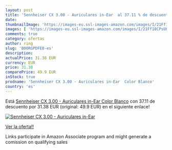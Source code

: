 ```yaml
---
layout: post
title: 'Sennheiser CX 3.00 - Auriculares in-Ear  al 37.11 % de descuento'
date: 
thumbnailImage: 'https://images-eu.ssl-images-amazon.com/images/I/21Ff18CPsUL._SL200_.jpg'
images: [ 'https://images-eu.ssl-images-amazon.com/images/I/21Ff18CPsUL._SL200_.jpg' ]
comments: true
category: ofertas
author: ring
slug: 'B00RGPDFE0-es'
description:
actualPrice: 31.38 EUR
currency: EUR
price: 31.38
comparePrice: 49.9 EUR
inStock: true
prodname: 'Sennheiser CX 3.00 - Auriculares in-Ear  Color Blanco'
country: 'es'
---
```


Está [Sennheiser CX 3.00 - Auriculares in-Ear  Color Blanco](https://www.amazon.es/dp/B00RGPDFE0/?tag=tolees-21) con 37.11 de descuento por 31.38 EUR (original: 49.9 EUR) en el siguiente enlace!

[![Sennheiser CX 3.00 - Auriculares in-Ear ](https://images-eu.ssl-images-amazon.com/images/I/21Ff18CPsUL._SL200_.jpg)](https://www.amazon.es/dp/B00RGPDFE0/?tag=tolees-21)

[Ver la oferta!!](https://www.amazon.es/dp/B00RGPDFE0/?tag=tolees-21)

Links participate in Amazon Associate program and might generate a comission on qualifying sales



